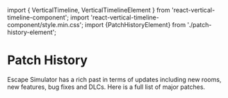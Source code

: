 import { VerticalTimeline, VerticalTimelineElement }  from 'react-vertical-timeline-component';
import 'react-vertical-timeline-component/style.min.css';
import {PatchHistoryElement} from './patch-history-element';

# Patch History

Escape Simulator has a rich past in terms of updates including new rooms, new features, bug fixes and DLCs.
Here is a full list of major patches.

<VerticalTimeline lineColor='var(--ifm-color-primary)'>
    <PatchHistoryElement title='Versus Mode' subtitle='Alternative to coop' blogUrl='/ESDocs/blog/2023/08/01/versus-update' dateString='August 1, 2023'/>
    <PatchHistoryElement title='Treasure Island' subtitle='New Room' blogUrl='/ESDocs/blog/2023/06/22/treasure-island-update' dateString='June 22, 2023'/>
    <PatchHistoryElement title="Leonardo's Workshop Room" subtitle='New Room' blogUrl='/ESDocs/blog/2023/03/08/leonardos-workshop-update' dateString='March 8, 2023'/>
    <PatchHistoryElement title='Wild West + Big Bug fix update' subtitle='DLC' blogUrl='/ESDocs/blog/2022/12/08/wild-west-dlc' dateString='December 8, 2022'/>
    <PatchHistoryElement title='Halloween update' subtitle='New Room' blogUrl='/ESDocs/blog/2022/10/25/halloween-update' dateString='October 25, 2022'/>
    <PatchHistoryElement title="70's Room" subtitle='New Room' blogUrl='/ESDocs/blog/2022/09/22/seventies-room' dateString='September 22, 2022'/>
    <PatchHistoryElement title='Room Editor 2.0' subtitle='Room Editor Upgrade' blogUrl='/ESDocs/blog/2022/06/06/room-editor-two' dateString='June 6, 2022'/>
    <PatchHistoryElement title='Steampunk DLC' subtitle='DLC' blogUrl='/ESDocs/blog/2022/06/06/steampunk-dlc' dateString='June 6, 2022'/>
    <PatchHistoryElement title='One million players update & Cats in time Room' subtitle='New Room' blogUrl='/ESDocs/blog/2022/05/02/milion-players-cats' dateString='May 2, 2022'/>
    <PatchHistoryElement title='HyperX update' subtitle='Room Editor Upgrade' blogUrl='/ESDocs/blog/2022/04/07/hyperx' dateString='April 7, 2022'/>
    <PatchHistoryElement title='Language pack update' subtitle='Game Upgrade' blogUrl='/ESDocs/blog/2022/03/22/languages' dateString='March 22, 2022'/>
    <PatchHistoryElement title='Big editor update: alchemist prop pack & room editor particles' subtitle='Room Editor Upgrade' blogUrl='/ESDocs/blog/2022/02/18/room-editor-packs' dateString='February 18, 2022'/>
    <PatchHistoryElement title="Santa's workshop" subtitle='New Room' blogUrl='/ESDocs/blog/2021/12/29/santa' dateString='December 29, 2021'/>
    <PatchHistoryElement title="Omega room" subtitle='New Rooms' blogUrl='/ESDocs/blog/2021/10/29/omega' dateString='October 29, 2021 - December 9, 2021'/>
    <PatchHistoryElement title="Escape Simulator is out!" subtitle='Game release' dateString='October 19, 2021'/>
</VerticalTimeline>

